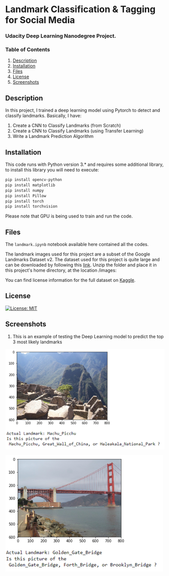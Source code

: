 # Landmark Classification & Tagging for Social Media
### Udacity Deep Learning Nanodegree Project.

### Table of Contents

1. [Description](#description)
2. [Installation](#installation)
3. [Files](#files)
4. [License](#license)
5. [Screenshots](#screenshots)



## Description<a name="description"></a>

In this project, I trained a deep learning model using Pytorch to detect and classify landmarks.
Basically, I have:

1) Create a CNN to Classify Landmarks (from Scratch)
2) Create a CNN to Classify Landmarks (using Transfer Learning)
3) Write a Landmark Prediction Algorithm

## Installation <a name="installation"></a>

This code runs with Python version 3.* and requires some additional library, to install this library you will need to execute:
```bash
pip install opencv-python
pip install matplotlib
pip install numpy
pip install Pillow
pip install torch
pip install torchvision

```
Please note that GPU is being used to train and run the code. 


## Files<a name="files"></a>

The `landmark.ipynb` notebook available here contained all the codes.  

The landmark images used for this project are a subset of the Google Landmarks Dataset v2. The dataset used for this project is quite large and can be downloaded by following this [link](https://udacity-dlnfd.s3-us-west-1.amazonaws.com/datasets/landmark_images.zip).
Unzip the folder and place it in this project's home directory, at the location /images:

You can find license information for the full dataset on [Kaggle](https://www.kaggle.com/google/google-landmarks-dataset).



## License<a name="license"></a>
[![License: MIT](https://img.shields.io/badge/License-MIT-yellow.svg)](https://opensource.org/licenses/MIT)


## Screenshots<a name="screenshots"></a>
1. This is an example of testing the Deep Learning model to predict the top 3 most likely landmarks

![Sample Input1](screenshots/sample0.PNG)

![Sample Input2](screenshots/sample1.PNG)

